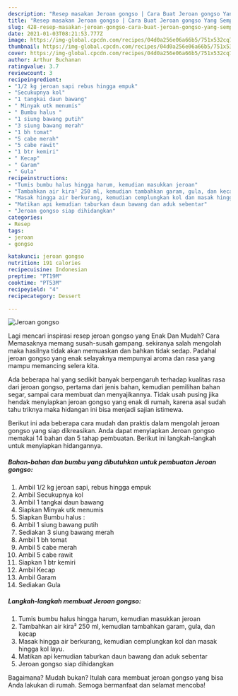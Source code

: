```yaml
---
description: "Resep masakan Jeroan gongso | Cara Buat Jeroan gongso Yang Sempurna"
title: "Resep masakan Jeroan gongso | Cara Buat Jeroan gongso Yang Sempurna"
slug: 428-resep-masakan-jeroan-gongso-cara-buat-jeroan-gongso-yang-sempurna
date: 2021-01-03T08:21:53.777Z
image: https://img-global.cpcdn.com/recipes/04d0a256e06a66b5/751x532cq70/jeroan-gongso-foto-resep-utama.jpg
thumbnail: https://img-global.cpcdn.com/recipes/04d0a256e06a66b5/751x532cq70/jeroan-gongso-foto-resep-utama.jpg
cover: https://img-global.cpcdn.com/recipes/04d0a256e06a66b5/751x532cq70/jeroan-gongso-foto-resep-utama.jpg
author: Arthur Buchanan
ratingvalue: 3.7
reviewcount: 3
recipeingredient:
- "1/2 kg jeroan sapi rebus hingga empuk"
- "Secukupnya kol"
- "1 tangkai daun bawang"
- " Minyak utk menumis"
- " Bumbu halus "
- "1 siung bawang putih"
- "3 siung bawang merah"
- "1 bh tomat"
- "5 cabe merah"
- "5 cabe rawit"
- "1 btr kemiri"
- " Kecap"
- " Garam"
- " Gula"
recipeinstructions:
- "Tumis bumbu halus hingga harum, kemudian masukkan jeroan"
- "Tambahkan air kira² 250 ml, kemudian tambahkan garam, gula, dan kecap"
- "Masak hingga air berkurang, kemudian cemplungkan kol dan masak hingga kol layu."
- "Matikan api kemudian taburkan daun bawang dan aduk sebentar"
- "Jeroan gongso siap dihidangkan"
categories:
- Resep
tags:
- jeroan
- gongso

katakunci: jeroan gongso 
nutrition: 191 calories
recipecuisine: Indonesian
preptime: "PT19M"
cooktime: "PT53M"
recipeyield: "4"
recipecategory: Dessert

---
```



![Jeroan gongso](https://img-global.cpcdn.com/recipes/04d0a256e06a66b5/751x532cq70/jeroan-gongso-foto-resep-utama.jpg)

Lagi mencari inspirasi resep jeroan gongso yang Enak Dan Mudah? Cara Memasaknya memang susah-susah gampang. sekiranya salah mengolah maka hasilnya tidak akan memuaskan dan bahkan tidak sedap. Padahal jeroan gongso yang enak selayaknya mempunyai aroma dan rasa yang mampu memancing selera kita.

Ada beberapa hal yang sedikit banyak berpengaruh terhadap kualitas rasa dari jeroan gongso, pertama dari jenis bahan, kemudian pemilihan bahan segar, sampai cara membuat dan menyajikannya. Tidak usah pusing jika hendak menyiapkan jeroan gongso yang enak di rumah, karena asal sudah tahu triknya maka hidangan ini bisa menjadi sajian istimewa.




Berikut ini ada beberapa cara mudah dan praktis dalam mengolah jeroan gongso yang siap dikreasikan. Anda dapat menyiapkan Jeroan gongso memakai 14 bahan dan 5 tahap pembuatan. Berikut ini langkah-langkah untuk menyiapkan hidangannya.

<!--inarticleads1-->

##### Bahan-bahan dan bumbu yang dibutuhkan untuk pembuatan Jeroan gongso:

1. Ambil 1/2 kg jeroan sapi, rebus hingga empuk
1. Ambil Secukupnya kol
1. Ambil 1 tangkai daun bawang
1. Siapkan  Minyak utk menumis
1. Siapkan  Bumbu halus :
1. Ambil 1 siung bawang putih
1. Sediakan 3 siung bawang merah
1. Ambil 1 bh tomat
1. Ambil 5 cabe merah
1. Ambil 5 cabe rawit
1. Siapkan 1 btr kemiri
1. Ambil  Kecap
1. Ambil  Garam
1. Sediakan  Gula




<!--inarticleads2-->

##### Langkah-langkah membuat Jeroan gongso:

1. Tumis bumbu halus hingga harum, kemudian masukkan jeroan
1. Tambahkan air kira² 250 ml, kemudian tambahkan garam, gula, dan kecap
1. Masak hingga air berkurang, kemudian cemplungkan kol dan masak hingga kol layu.
1. Matikan api kemudian taburkan daun bawang dan aduk sebentar
1. Jeroan gongso siap dihidangkan




Bagaimana? Mudah bukan? Itulah cara membuat jeroan gongso yang bisa Anda lakukan di rumah. Semoga bermanfaat dan selamat mencoba!
